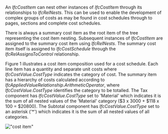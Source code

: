 An _IfcCostItem_ can nest other instances of _IfcCostItem_ through its relationships to _IfcRelNests_. This can be used to enable the development of complex groups of costs as may be found in cost schedules through to pages, sections and complete cost schedules.

There is always a summary cost item as the root item of the tree representing the cost item nesting. Subsequent instances of _IfcCostItem_ are assigned to the summary cost item using _IfcRelNests_. The summary cost item itself is assigned to _IfcCostSchedule_ through the _IfcRelAssignsToControl_ relationship.

Figure 1 illustrates a cost item composition used for a cost schedule. Each line item has a quantity and separate unit costs where _IfcCostValue.CostType_ indicates the category of cost. The summary item has a hierarchy of costs calculated according to _IfcAppliedValueRelationship.ArithmeticOperator_, where _IfcCostValue.CostType_ identifies the category to be totalled. The Tax component has _IfcCostValue.CostType_ set to 'Material' which indicates it is the sum of all nested values of the 'Material' category ($3 x 3000 + $118 x 100 = $20800). The Subtotal component has _IfcCostValue.CostType_ set to an asterisk ('\*') which indicates it is the sum of all nested values of all categories.

!["cost item"](../../../figures/ifccostitem-composition.png "Figure 1 &mdash; Cost composition")